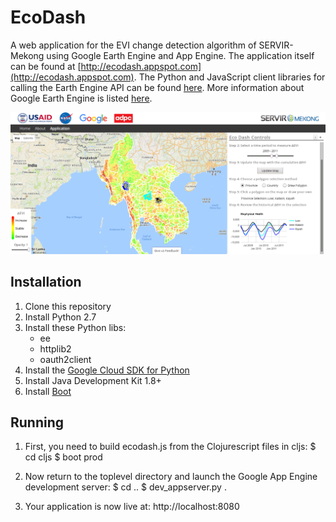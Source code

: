 # EcoDash

A web application for the EVI change detection algorithm of SERVIR-Mekong using
Google Earth Engine and App Engine. The application itself can be found at
[http://ecodash.appspot.com](http://ecodash.appspot.com). The Python
and JavaScript client libraries for calling the Earth Engine API can be found
[here](https://github.com/google/earthengine-api). More information about Google
Earth Engine is listed [here](https://developers.google.com/earth-engine).

![Screenshot](static/images/screenshot.png)

## Installation

1. Clone this repository
2. Install Python 2.7
3. Install these Python libs:
   * ee
   * httplib2
   * oauth2client
4. Install the [Google Cloud SDK for Python](https://cloud.google.com/appengine/docs/python/download)
5. Install Java Development Kit 1.8+
6. Install [Boot](http://boot-clj.com)

## Running

1. First, you need to build ecodash.js from the Clojurescript files in cljs:
    $ cd cljs
    $ boot prod

2. Now return to the toplevel directory and launch the Google App Engine development server:
    $ cd ..
    $ dev_appserver.py .

3. Your application is now live at: http://localhost:8080
